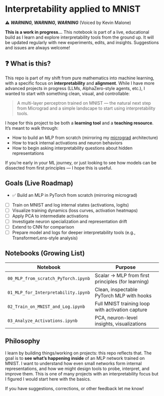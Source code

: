 # Interpretability applied to MNIST

⚠️ ***WARNING, WARNING, WARNING*** (Voiced by Kevin Malone) 

**This is a work in progress...**  This notebook is part of a live, educational build as I learn and explore interpretability tools from the ground up. It will be updated regularly with new experiments, edits, and insights. Suggestions and issues are always welcome!

## ❓ What is this?

This repo is part of my shift from pure mathematics into machine learning, with a specific focus on **interpretability** and **alignment**. While I have more advanced projects in progress (LLMs, AlphaZero-style agents, etc.), I wanted to start with something clean, visual, and controllable:

> A multi-layer perceptron trained on MNIST — the natural next step from Micrograd and a simple landscape to start using interpretability tools.

I hope for this project to be both a **learning tool** and a **teaching resource**. It’s meant to walk through:
- How to build an MLP from scratch (mirroring my [micrograd](/zero-to-hero-course/episode-1) architecture)
- How to track internal activations and neuron behaviors
- How to begin asking interpretability questions about hidden representations

If you’re early in your ML journey, or just looking to see how models can be dissected from first principles — I hope this is useful.

## Goals (Live Roadmap)

- ✅ Build an MLP in PyTorch from scratch (mirroring micrograd)
- [ ] Train on MNIST and log internal states (activations, logits)
- [ ] Visualize training dynamics (loss curves, activation heatmaps)
- [ ] Apply PCA to intermediate activations
- [ ] Investigate neuron specialization and representation drift
- [ ] Extend to CNN for comparison
- [ ] Prepare model and logs for deeper interpretability tools (e.g., TransformerLens-style analysis)

## Notebooks (Growing List)

| Notebook | Purpose |
|---------|---------|
| `00_MLP_from_scratch_PyTorch.ipynb` | Scalar → MLP from first principles (for learning) |
| `01_MLP_for_Interpretability.ipynb` | Clean, inspectable PyTorch MLP with hooks |
| `02_Train_on_MNIST_and_Log.ipynb` | Full MNIST training loop with activation capture |
| `03_Analyze_Activations.ipynb` | PCA, neuron-level insights, visualizations |

## Philosophy

I learn by building things/working on projects: this repo reflects that. The goal is to **see what’s happening inside** of an MLP network trained on MNIST. I want to understand how even small networks form internal representations, and how we might design tools to probe, interpret, and improve them. This is one of many projects with an interpretability focus but I figured I would start here with the basics. 

If you have suggestions, corrections, or other feedback let me know!
  
